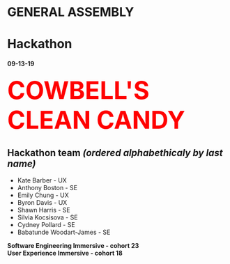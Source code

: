 # GENERAL ASSEMBLY
# Hackathon 
#### 09-13-19

<span style="color:red; font-size: 4em;">**COWBELL'S CLEAN CANDY**</span>

## Hackathon team *(ordered alphabethicaly by last name)*

<ul>
<li>Kate Barber - UX</li>
<li>Anthony Boston - SE</li>
<li>Emily Chung - UX</li>
<li>Byron Davis - UX</li>
<li>Shawn Harris - SE</li>
<li>Silvia Kocsisova - SE</li>
<li>Cydney Pollard - SE</li>
<li>Babatunde Woodart-James - SE</li>
</ul>

**Software  Engineering Immersive - cohort 23**
<br>
**User Experience Immersive - cohort 18**

